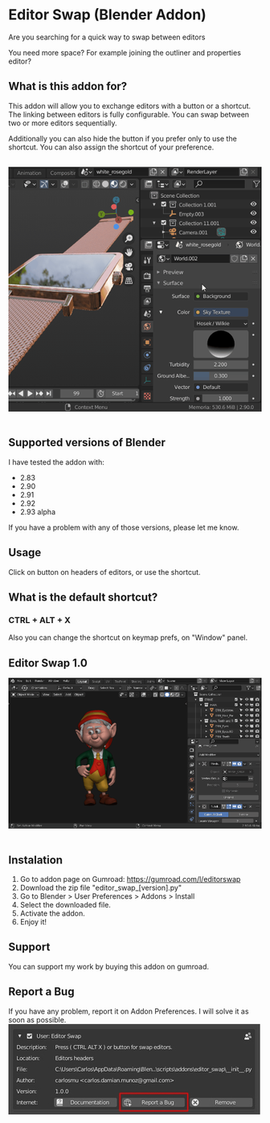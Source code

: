 # Editor Swap (Blender Addon) 
Are you searching for a quick way to swap between editors

You need more space? For example joining the outliner and properties editor?

## What is this addon for? 
This addon will allow you to exchange editors with a button or a shortcut. The linking between editors is fully configurable. You can swap between two or more editors sequentially.

Additionally you can also hide the button if you prefer only to use the shortcut. You can also assign the shortcut of your preference.

<br>
<img src="demo/editor_swap.gif">
<br><br>

## Supported versions of Blender

I have tested the addon with: 
- 2.83
- 2.90
- 2.91
- 2.92
- 2.93 alpha

If you have a problem with any of those versions, please let me know. 

## Usage

Click on button on headers of editors, or use the shortcut.

## What is the default shortcut?
### CTRL + ALT + X
Also you can change the shortcut on keymap prefs, on "Window" panel.

## Editor Swap 1.0 
<img src="demo/editor_swap_demo_1_0.gif">
<br><br>

## Instalation
1. Go to addon page on Gumroad: https://gumroad.com/l/editorswap
2. Download the zip file "editor_swap_[version].py"
3. Go to Blender > User Preferences > Addons > Install 
4. Select the downloaded file.
5. Activate the addon.
6. Enjoy it!

## Support

You can support my work by buying this addon on gumroad.

## Report a Bug

If you have any problem, report it on Addon Preferences. I will solve it as soon as possible.
<img src="demo/editorswap_bugreport.jpg"> 